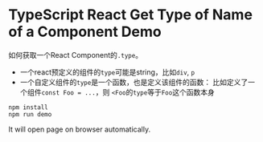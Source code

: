 TypeScript React Get Type of Name of a Component Demo
=================================

如何获取一个React Component的`.type`。

- 一个react预定义的组件的`type`可能是string，比如`div`, `p`
- 一个自定义组件的`type`是一个函数，也是定义该组件的函数： 比如定义了一个组件`const Foo = ...`，则 `<Foo`的`type`等于`Foo`这个函数本身

```
npm install
npm run demo
```

It will open page on browser automatically.
